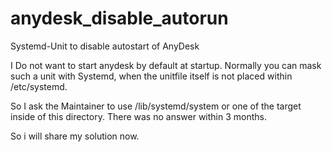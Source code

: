 # anydesk_disable_autorun
Systemd-Unit to disable autostart of AnyDesk

I Do not want to start anydesk by default at startup. Normally you can mask such a unit with Systemd, when the unitfile itself is not placed within /etc/systemd.

So I ask the Maintainer to use /lib/systemd/system or one of the target inside of this directory. There was no answer within 3 months.

So i will share my solution now.
